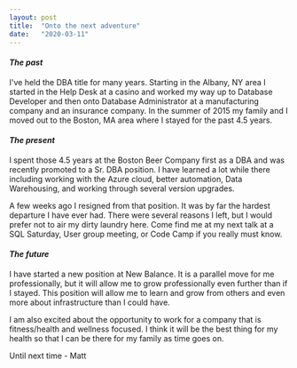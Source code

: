 ```yaml
---
layout: post
title:  "Onto the next adventure"
date:   "2020-03-11"
---
```

#### *_The past_*
I've held the DBA title for many years. Starting in the Albany, NY area I started in the Help Desk at a casino and worked my way up to Database Developer and then onto Database Administrator at a manufacturing company and an insurance company. In the summer of 2015 my family and I moved out to the Boston, MA area where I stayed for the past 4.5 years.

#### *_The present_*
I spent those 4.5 years at the Boston Beer Company first as a DBA and was recently promoted to a Sr. DBA position. I have learned a lot while there including working with the Azure cloud, better automation, Data Warehousing, and working through several version upgrades.

A few weeks ago I resigned from that position. It was by far the hardest departure I have ever had. There were several reasons I left, but I would prefer not to air my dirty laundry here. Come find me at my next talk at a SQL Saturday, User group meeting, or Code Camp if you really must know.

#### *_The future_*
I have started a new position at New Balance. It is a parallel move for me professionally, but it will allow me to grow professionally even further than if I stayed. This position will allow me to learn and grow from others and even more about infrastructure than I could have.

I am also excited about the opportunity to work for a company that is fitness/health and wellness focused. I think it will be the best thing for my health so that I can be there for my family as time goes on.


Until next time - Matt